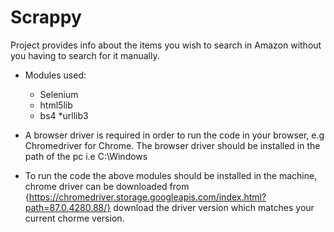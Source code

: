 # Scrappy
Project provides info about the items you wish to search in Amazon without you having to search for it manually.

* Modules used:
    * Selenium
    * html5lib
    * bs4
    *urllib3
* A browser driver is required in order to run the code in your browser, e.g Chromedriver for Chrome.
The browser driver should be installed in the path of the pc i.e C:\Windows

* To run the code the above modules should be installed in the machine, chrome driver can be downloaded from {https://chromedriver.storage.googleapis.com/index.html?path=87.0.4280.88/} download the driver version which matches your current chorme version.